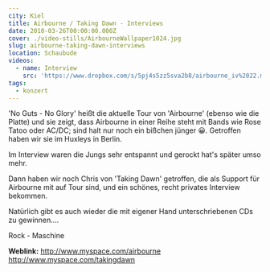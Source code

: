 ```yaml
---
city: Kiel
title: Airbourne / Taking Dawn - Interviews
date: 2010-03-26T00:00:00.000Z
cover: ./video-stills/AirbourneWallpaper1024.jpg
slug: airbourne-taking-dawn-interviews
location: Schaubude
videos:
  - name: Interview
    src: 'https://www.dropbox.com/s/5pj4s5zz5sva2b8/airbourne_iv%2022.mp4'
tags:
  - konzert
---
```

'No Guts - No Glory' heißt die aktuelle Tour von 'Airbourne' (ebenso wie die Platte) und sie zeigt, dass Airbourne in einer Reihe steht mit Bands wie Rose Tatoo oder AC/DC; sind halt nur noch ein bißchen jünger 😀. Getroffen haben wir sie im Huxleys in Berlin.

Im Interview waren die Jungs sehr entspannt und gerockt hat's später umso mehr.

Dann haben wir noch Chris von 'Taking Dawn' getroffen, die als Support für Airbourne mit auf Tour sind, und ein schönes, recht privates Interview bekommen.

Natürlich gibt es auch wieder die mit eigener Hand unterschriebenen CDs zu gewinnen....

Rock - Maschine


**Weblink:**
http://www.myspace.com/airbourne
http://www.myspace.com/takingdawn
